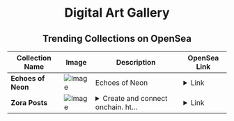 <div align="center">

# Digital Art Gallery

## Trending Collections on OpenSea

| Collection Name                       | Image                                                                                     | Description                       | OpenSea Link                                                                                          |
|---------------------------------------|-------------------------------------------------------------------------------------------|-----------------------------------|--------------------------------------------------------------------------------------------------------|
| **Echoes of Neon** | ![Image](https://i.seadn.io/s/raw/files/f4e3ff6a95d13ccc93a18b727c583eb6.jpg?w=500&auto=format?w=200&auto=format) | Echoes of Neon | <details><summary>Link</summary>[Echoes of Neon](https://opensea.io/collection/echoes-of-neon)</details> |
| **Zora Posts** | ![Image](https://i.seadn.io/s/raw/files/d2bcde1ca41bdd49ec0fadd238edc57b.png?w=500&auto=format?w=200&auto=format) | <details><summary>Create and connect onchain. ht...</summary>Create and connect onchain. https://zora.co</details> | <details><summary>Link</summary>[Zora Posts](https://opensea.io/collection/zora-posts-21336)</details> |

</div>